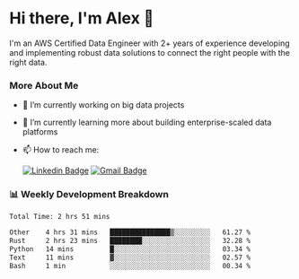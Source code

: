 # Hi there, I'm Alex  👋

I'm an AWS Certified Data Engineer with 2+ years of experience developing and implementing robust data solutions to connect the right people with the right data. 

### More About Me

- 🔭 I’m currently working on big data projects
- 🌱 I’m currently learning more about building enterprise-scaled data platforms
- 📫 How to reach me:

  [![Linkedin Badge](https://img.shields.io/badge/LinkedIn-0077B5?style=for-the-badge&logo=linkedin&logoColor=white)](https://www.linkedin.com/in/itsalexchen) [![Gmail Badge](https://img.shields.io/badge/Gmail-D14836?style=for-the-badge&logo=gmail&logoColor=white)](mailto:itsalexchen@gmail.com)




### 📊 Weekly Development Breakdown
<!--START_SECTION:waka-->

```txt
Total Time: 2 hrs 51 mins

Other    4 hrs 31 mins   ███████████████▒░░░░░░░░░   61.27 %
Rust     2 hrs 23 mins   ████████░░░░░░░░░░░░░░░░░   32.28 %
Python   14 mins         █░░░░░░░░░░░░░░░░░░░░░░░░   03.34 %
Text     11 mins         ▓░░░░░░░░░░░░░░░░░░░░░░░░   02.57 %
Bash     1 min           ░░░░░░░░░░░░░░░░░░░░░░░░░   00.34 %
```

<!--END_SECTION:waka-->
